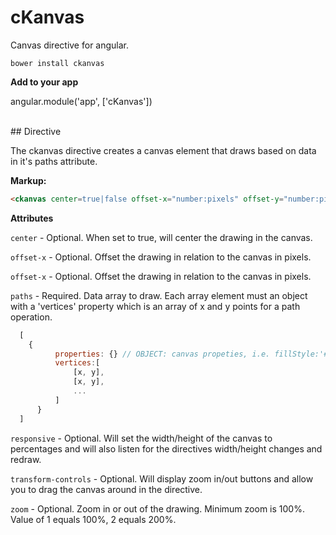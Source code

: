 # cKanvas
Canvas directive for angular.

``bower install ckanvas``

**Add to your app**  

angular.module('app', ['cKanvas'])

<br />
## Directive

The ckanvas directive creates a canvas element that draws based on data in it's paths attribute.

**Markup:**
```html
<ckanvas center=true|false offset-x="number:pixels" offset-y="number:pixels" paths="pathArray" responsive=true|false transform-controls=true|false  zoom="number:1===100"></ckanvas>
```
**Attributes**  

  ``center`` - Optional. When set to true, will center the drawing in the canvas.  

  ``offset-x`` - Optional. Offset the drawing in relation to the canvas in pixels.  

  ``offset-x`` - Optional. Offset the drawing in relation to the canvas in pixels.  

  ``paths`` - Required. Data array to draw. Each array element must an object with a 'vertices' property which is an array of x and y points for a path operation.  

  ```javascript
    [
      {
            properties: {} // OBJECT: canvas propeties, i.e. fillStyle:'#FFFFFF', strokeStyle:'#000000', etc. required for .stroke() and .fill()
            vertices:[
                [x, y],
                [x, y],
                ...
            ]
        }
    ]
  ```

  ``responsive`` - Optional. Will set the width/height of the canvas to percentages and will also listen for the directives width/height changes and redraw.  

  ``transform-controls`` - Optional. Will display zoom in/out buttons and allow you to drag the canvas around in the directive.  

  ``zoom`` - Optional. Zoom in or out of the drawing. Minimum zoom is 100%. Value of 1 equals 100%, 2 equals 200%.
